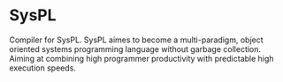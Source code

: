 # SysPL
Compiler for SysPL. SysPL aimes to become a multi-paradigm, object oriented systems programming language without garbage collection. Aiming at combining high programmer productivity with predictable high execution speeds.